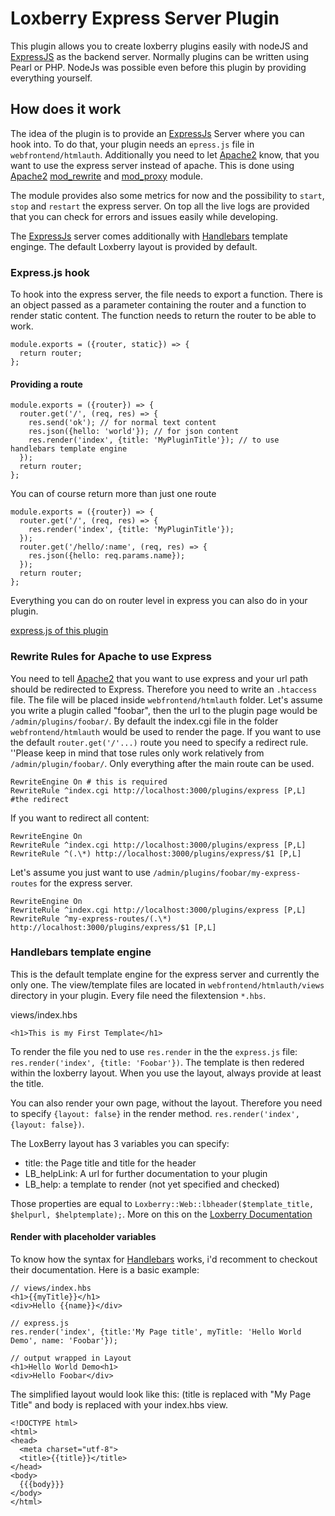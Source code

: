 # Loxberry Express Server Plugin

This plugin allows you to create loxberry plugins easily with nodeJS and [ExpressJS] as the backend server.
Normally plugins can be written using Pearl or PHP. NodeJs was possible even before this plugin by providing everything
yourself.

## How does it work

The idea of the plugin is to provide an [ExpressJs] Server where you can hook into. To do that, your plugin needs an
`epress.js` file in `webfrontend/htmlauth`. Additionally you need to let [Apache2] know, that you want to use the express
server instead of apache. This is done using [Apache2] [mod_rewrite] and [mod_proxy] module.

The module provides also some metrics for now and the possibility to `start`, `stop` and `restart` the express server.
On top all the live logs are provided that you can check for errors and issues easily while developing.

The [ExpressJs] server comes additionally with [Handlebars] template enginge. The default Loxberry layout is provided by 
default. 

### Express.js hook

To hook into the express server, the file needs to export a function. There is an object passed as a parameter containing
the router and a function to render static content. The function needs to return the router to be able to work.
```
module.exports = ({router, static}) => {
  return router;
};
```

#### Providing a route
```
module.exports = ({router}) => {
  router.get('/', (req, res) => {
    res.send('ok'); // for normal text content
    res.json({hello: 'world'}); // for json content
    res.render('index', {title: 'MyPluginTitle'}); // to use handlebars template engine
  });
  return router;
};
```

You can of course return more than just one route
```
module.exports = ({router}) => {
  router.get('/', (req, res) => {
    res.render('index', {title: 'MyPluginTitle'});
  });
  router.get('/hello/:name', (req, res) => {
    res.json({hello: req.params.name});
  });
  return router;
};
```

Everything you can do on router level in express you can also do in your plugin.

[express.js of this plugin](./blob/master/webfrontend/htmlauth/express.js)

### Rewrite Rules for Apache to use Express

You need to tell [Apache2] that you want to use express and your url path should be redirected to Express.
Therefore you need to write an `.htaccess` file. The file will be placed inside `webfrontend/htmlauth` folder.
Let's assume you write a plugin called "foobar", then the url to the plugin page would be `/admin/plugins/foobar/`. 
By default the index.cgi file in the folder `webfrontend/htmlauth` would be used to render the page. If you want to 
use the default `router.get('/'...)` route you need to specify a redirect rule. ''Please keep in mind that tose rules
only work relatively from `/admin/plugin/foobar/`. Only everything after the main route can be used.

```
RewriteEngine On # this is required
RewriteRule ^index.cgi http://localhost:3000/plugins/express [P,L] #the redirect
```

If you want to redirect all content:
```
RewriteEngine On
RewriteRule ^index.cgi http://localhost:3000/plugins/express [P,L]
RewriteRule ^(.\*) http://localhost:3000/plugins/express/$1 [P,L]
```

Let's assume you just want to use `/admin/plugins/foobar/my-express-routes` for the express server.
```
RewriteEngine On
RewriteRule ^index.cgi http://localhost:3000/plugins/express [P,L]
RewriteRule ^my-express-routes/(.\*) http://localhost:3000/plugins/express/$1 [P,L]
```

### Handlebars template engine

This is the default template engine for the express server and currently the only one. The view/template files are 
located in `webfrontend/htmlauth/views` directory in your plugin. Every file need the filextension `*.hbs`.

views/index.hbs
```
<h1>This is my First Template</h1>
```
To render the file you ned to use `res.render` in the the `express.js` file: `res.render('index', {title: 'Foobar'})`. 
The template is then redered within the loxberry layout. When you use the layout, always provide at least the title.

You can also render your own page, without the layout. Therefore you need to specify `{layout: false}` in the render method.
`res.render('index', {layout: false})`.

The LoxBerry layout has 3 variables you can specify:
* title: the Page title and title for the header
* LB_helpLink: A url for further documentation to your plugin
* LB_help: a template to render (not yet specified and checked)

Those properties are equal to `Loxberry::Web::lbheader($template_title, $helpurl, $helptemplate);`.
More on this on the [Loxberry Documentation](https://www.loxwiki.eu/display/LOXBERRY/LoxBerry%3A%3AWeb%3A%3Albheader)

#### Render with placeholder variables
To know how the syntax for [Handlebars] works, i'd recomment to checkout their documentation.
Here is a basic example:
```
// views/index.hbs
<h1>{{myTitle}}</h1>
<div>Hello {{name}}</div>

// express.js
res.render('index', {title:'My Page title', myTitle: 'Hello World Demo', name: 'Foobar'});

// output wrapped in Layout
<h1>Hello World Demo<h1>
<div>Hello Foobar</div>
```

The simplified layout would look like this: (title is replaced with "My Page Title" and body is replaced with your
index.hbs view.

```
<!DOCTYPE html>
<html>
<head>
  <meta charset="utf-8">
  <title>{{title}}</title>
</head>
<body>
  {{{body}}}
</body>
</html>
```


[ExpressJs]: https://expressjs.com/
[Apache2]: https://httpd.apache.org/
[mod_rewrite]: https://httpd.apache.org/docs/2.4/mod/mod_rewrite.html
[mod_proxy]: https://httpd.apache.org/docs/2.4/mod/mod_proxy.html
[Handlebars]: https://handlebarsjs.com/